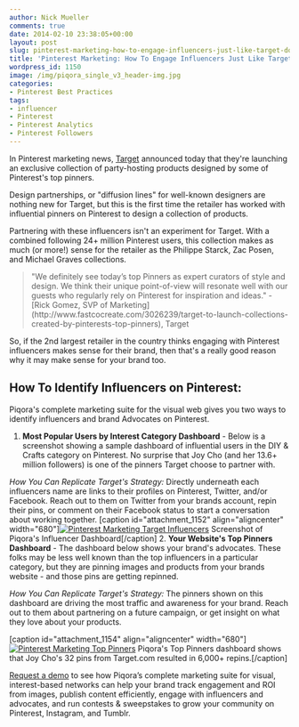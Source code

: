 ```yaml
---
author: Nick Mueller
comments: true
date: 2014-02-10 23:38:05+00:00
layout: post
slug: pinterest-marketing-how-to-engage-influencers-just-like-target-does
title: 'Pinterest Marketing: How To Engage Influencers Just Like Target Does'
wordpress_id: 1150
image: /img/piqora_single_v3_header-img.jpg
categories:
- Pinterest Best Practices
tags:
- influencer
- Pinterest
- Pinterest Analytics
- Pinterest Followers
---
```


In Pinterest marketing news, [Target](http://mashable.com/2014/02/10/target-pinterest-party/) announced today that they're launching an exclusive collection of party-hosting products designed by some of Pinterest's top pinners.

Design partnerships, or "diffusion lines" for well-known designers are nothing new for Target, but this is the first time the retailer has worked with influential pinners on Pinterest to design a collection of products.

Partnering with these influencers isn't an experiment for Target. With a combined following 24+ million Pinterest users, this collection makes as much (or more!) sense for the retailer as the Philippe Starck, Zac Posen, and Michael Graves collections. 



<blockquote>"We definitely see today’s top Pinners as expert curators of style and design. We think their unique point-of-view will resonate well with our guests who regularly rely on Pinterest for inspiration and ideas." - [Rick Gomez, SVP of Marketing](http://www.fastcocreate.com/3026239/target-to-launch-collections-created-by-pinterests-top-pinners), Target</blockquote>



So, if the 2nd largest retailer in the country thinks engaging with Pinterest influencers makes sense for their brand, then that's a really good reason why it may make sense for your brand too.


## How To Identify Influencers on Pinterest:


<!-- more -->
Piqora's complete marketing suite for the visual web gives you two ways to identify influencers and brand Advocates on Pinterest.

1. **Most Popular Users by Interest Category Dashboard** - Below is a screenshot showing a sample dashboard of influential users in the DIY & Crafts category on Pinterest. No surprise that Joy Cho (and her 13.6+ million followers) is one of the pinners Target choose to partner with.

_How You Can Replicate Target's Strategy:_ Directly underneath each influencers name are links to their profiles on Pinterest, Twitter, and/or Facebook. Reach out to them on Twitter from your brands account, repin their pins, or comment on their Facebook status to start a conversation about working together.
[caption id="attachment_1152" align="aligncenter" width="680"][![Pinterest Marketing Target Influencers](http://blog.piqora.com/wp-content/uploads/2014/02/Target-Popular-Users-Screenshot.png)](https://www.piqora.com/products/pinterest) Screenshot of Piqora's Influencer Dashboard[/caption]
2. **Your Website's Top Pinners Dashboard** - The dashboard below shows your brand's advocates. These folks may be less well known than the top influencers in a particular category, but they are pinning images and products from your brands website - and those pins are getting repinned.

_How You Can Replicate Target's Strategy:_ The pinners shown on this dashboard are driving the most traffic and awareness for your brand. Reach out to them about partnering on a future campaign, or get insight on what they love about your products.


[caption id="attachment_1154" align="aligncenter" width="680"][![Pinterest Marketing Top Pinners](http://blog.piqora.com/wp-content/uploads/2014/02/Target-Top-Pinners-Dashboard.png)](https://www.piqora.com/products/pinterest) Piqora's Top Pinners dashboard shows that Joy Cho's 32 pins from Target.com resulted in 6,000+ repins.[/caption]

[Request a demo](https://www.piqora.com/#request_demo) to see how Piqora’s complete marketing suite for visual, interest-based networks can help your brand track engagement and ROI from images, publish content efficiently, engage with influencers and advocates, and run contests & sweepstakes to grow your community on Pinterest, Instagram, and Tumblr.
